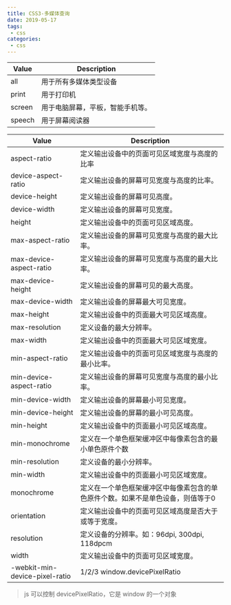 ```yaml
---
title: CSS3-多媒体查询
date: 2019-05-17
tags:
 - css    
categories: 
 - css
---
```



|Value|Description|
|-|-|
|all|	用于所有多媒体类型设备|
|print|	用于打印机|
|screen|用于电脑屏幕，平板，智能手机等。|
|speech|	用于屏幕阅读器|

|Value|Description|
|-|-|
|aspect-ratio	|定义输出设备中的页面可见区域宽度与高度的比率|
|device-aspect-ratio|	定义输出设备的屏幕可见宽度与高度的比率。|
|device-height|	定义输出设备的屏幕可见高度。|
|device-width	|定义输出设备的屏幕可见宽度。|
|height|	定义输出设备中的页面可见区域高度。|
|max-aspect-ratio	|定义输出设备的屏幕可见宽度与高度的最大比率。|
|max-device-aspect-ratio|	定义输出设备的屏幕可见宽度与高度的最大比率。|
|max-device-height|	定义输出设备的屏幕可见的最大高度。|
|max-device-width	|定义输出设备的屏幕最大可见宽度。|
|max-height	|定义输出设备中的页面最大可见区域高度。|
|max-resolution	|定义设备的最大分辨率。|
|max-width|	定义输出设备中的页面最大可见区域宽度。|
|min-aspect-ratio	|定义输出设备中的页面可见区域宽度与高度的最小比率。|
|min-device-aspect-ratio|	定义输出设备的屏幕可见宽度与高度的最小比率。|
|min-device-width	|定义输出设备的屏幕最小可见宽度。|
|min-device-height	|定义输出设备的屏幕的最小可见高度。|
|min-height	|定义输出设备中的页面最小可见区域高度。|
|min-monochrome	|定义在一个单色框架缓冲区中每像素包含的最小单色原件个数|
|min-resolution|	定义设备的最小分辨率。|
|min-width	|定义输出设备中的页面最小可见区域宽度。|
|monochrome	|定义在一个单色框架缓冲区中每像素包含的单色原件个数。如果不是单色设备，则值等于0|
|orientation|	定义输出设备中的页面可见区域高度是否大于或等于宽度。|
|resolution|	定义设备的分辨率。如：96dpi, 300dpi, 118dpcm|
|width|	定义输出设备中的页面可见区域宽度。|
|-webkit-min-device-pixel-ratio|1/2/3  window.devicePixelRatio|

> js 可以控制 devicePixelRatio，它是 window 的一个对象

